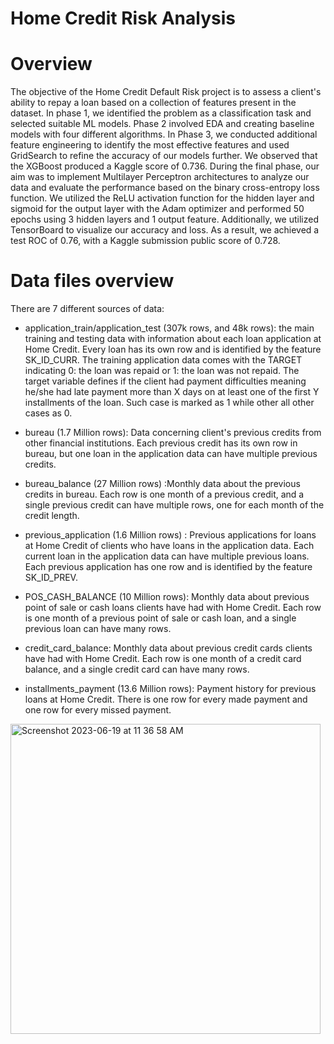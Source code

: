 # Home Credit Risk Analysis

<h1>Overview </h1>
The objective of the Home Credit Default Risk project is to assess a client's ability to repay a loan based on a collection of features present in the dataset.
In phase 1, we identified the problem as a classification task and selected suitable ML models. Phase 2 involved EDA and creating baseline models with four different algorithms. In Phase 3, we conducted additional feature engineering to identify the most effective features and used GridSearch to refine the accuracy of our models further. We observed that the XGBoost produced a Kaggle score of 0.736.
During the final phase, our aim was to implement Multilayer Perceptron architectures to analyze our data and evaluate the performance based on the binary cross-entropy loss function. We utilized the ReLU activation function for the hidden layer and sigmoid for the output layer with the Adam optimizer and performed 50 epochs using 3 hidden layers and 1 output feature. Additionally, we utilized TensorBoard to visualize our accuracy and loss. As a result, we achieved a test ROC of 0.76, with a Kaggle submission public score of 0.728.

<h1>Data files overview</h1>

<p>There are 7 different sources of data:</p>

<ul>
  <li>application_train/application_test (307k rows, and 48k rows): the main training and testing data with information about each loan application at Home Credit. Every loan has its own row and is identified by the feature SK_ID_CURR. The training application data comes with the TARGET indicating 0: the loan was repaid or 1: the loan was not repaid. The target variable defines if the client had payment difficulties meaning he/she had late payment more than X days on at least one of the first Y installments of the loan. Such case is marked as 1 while other all other cases as 0.</li>
</ul>

<ul>
  <li>bureau (1.7 Million rows): Data concerning client's previous credits from other financial institutions. Each previous credit has its own row in bureau, but one loan in the application data can have multiple previous credits.</li>
</ul>


<ul>
  <li>bureau_balance (27 Million rows) :Monthly data about the previous credits in bureau. Each row is one month of a previous credit, and a single previous credit can have multiple rows, one for each month of the credit length.</li>
</ul>


<ul>
  <li>previous_application (1.6 Million rows) : Previous applications for loans at Home Credit of clients who have loans in the application data. Each current loan in the application data can have multiple previous loans. Each previous application has one row and is identified by the feature SK_ID_PREV.</li>
</ul>


<ul>
  <li>POS_CASH_BALANCE (10 Million rows): Monthly data about previous point of sale or cash loans clients have had with Home Credit. Each row is one month of a previous point of sale or cash loan, and a single previous loan can have many rows.</li>
</ul>

<ul>
  <li>credit_card_balance: Monthly data about previous credit cards clients have had with Home Credit. Each row is one month of a credit card balance, and a single credit card can have many rows.</li>
</ul>

<ul>
  <li>installments_payment (13.6 Million rows): Payment history for previous loans at Home Credit. There is one row for every made payment and one row for every missed payment.</li>
</ul>
<img width="496" alt="Screenshot 2023-06-19 at 11 36 58 AM" src="https://github.com/aaru9dua/Machine-learning/assets/46483403/b62adb58-12b4-44b2-bc8e-1263dbe3a13b">

